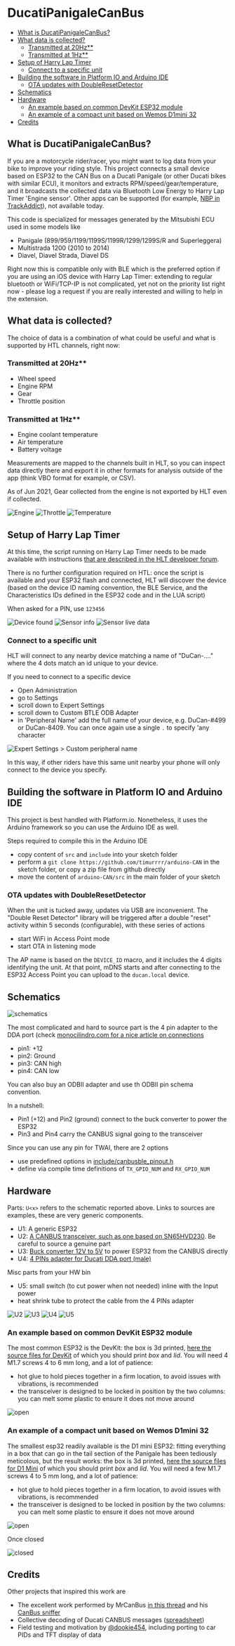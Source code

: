 # DucatiPanigaleCanBus

- [What is DucatiPanigaleCanBus?](#what-is-ducatipanigalecanbus)
- [What data is collected?](#what-data-is-collected)
  - [Transmitted at 20Hz**](#transmitted-at-20hz)
  - [Transmitted at 1Hz**](#transmitted-at-1hz)
- [Setup of Harry Lap Timer](#setup-of-harry-lap-timer)
  - [Connect to a specific unit](#connect-to-a-specific-unit)
- [Building the software in Platform IO and Arduino IDE](#building-the-software-in-platform-io-and-arduino-ide)
  - [OTA updates with DoubleResetDetector](#ota-updates-with-doubleresetdetector)
- [Schematics](#schematics)
- [Hardware](#hardware)
  - [An example based on common DevKit ESP32 module](#an-example-based-on-common-devkit-esp32-module)
  - [An example of a compact unit based on Wemos D1mini 32](#an-example-of-a-compact-unit-based-on-wemos-d1mini-32)
- [Credits](#credits)

## What is DucatiPanigaleCanBus?

If you are a motorcycle rider/racer, you might want to log data from your bike to improve your riding style.
This project connects a small device based on ESP32 to the CAN Bus on a Ducati Panigale (or other Ducati bikes with similar ECU), it monitors and extracts RPM/speed/gear/temperature, and it broadcasts the collected data via Bluetooth Low Energy to Harry Lap Timer 'Engine sensor'. Other apps can be supported (for example, [NBP in TrackAddict](https://racerender.com/TrackAddict/docs/NBP%20Specification.pdf)), not available today.

This code is specialized for messages generated by the Mitsubishi ECU used in some models like

- Panigale (899/959/1199/1199S/1199R/1299/1299S/R and Superleggera)
- Multistrada 1200 (2010 to 2014)
- Diavel, Diavel Strada, Diavel DS

Right now this is compatible only with BLE which is the preferred option if you are using an iOS device with Harry Lap Timer: extending to regular bluetooth or WiFi/TCP-IP is not complicated, yet not on the priority list right now - please log a request if you are really interested and willing to help in the extension.

## What data is collected?

The choice of data is a combination of what could be useful and what is supported by HTL channels, right now:

### Transmitted at 20Hz**

- Wheel speed
- Engine RPM
- Gear
- Throttle position

### Transmitted at 1Hz**

- Engine coolant temperature
- Air temperature
- Battery voltage

Measurements are mapped to the channels built in HLT, so you can inspect data directly there and export it in other formats for analysis outside of the app (think VBO format for example, or CSV).

As of Jun 2021, Gear collected from the engine is not exported by HLT even if collected.

![Engine](docs/using/hlt_engine.png)
![Throttle](docs/using/hlt_throttle.png)
![Temperature](docs/using/hlt_temperature.png)

## Setup of Harry Lap Timer

At this time, the script running on Harry Lap Timer needs to be made available with instructions [that are described in the HLT developer forum](http://forum.gps-laptimer.de/index.php).

There is no further configuration required on HTL: once the script is available and your ESP32 flash and connected, HLT will discover the device (based on the device ID naming convention, the BLE Service, and the Characteristics IDs defined in the ESP32 code and in the LUA script)

When asked for a PIN, use `123456`

![Device found](docs/sensor_found.png)
![Sensor info](docs/sensor_info.png)
![Sensor live data](docs/sensor_data.png)

### Connect to a specific unit

HLT will connect to any nearby device matching a name of "DuCan-...." where the 4 dots match an id unique to your device.

If you need to connect to a specific device

- Open Administration
- go to Settings
- scroll down to Expert Settings
- scroll down to Custom BTLE ODB Adapter
- in 'Peripheral Name' add the full name of your device, e.g. DuCan-#499 or DuCan-8409. You can once again use a single `.` to specify 'any character

![Expert Settings > Custom peripheral name](docs/config_customperipheral_name.png)

In this way, if other riders have this same unit nearby your phone will only connect to the device you specify.

## Building the software in Platform IO and Arduino IDE

This project is best handled with Platform.io. Nonetheless, it uses the Arduino framework so you can use the Arduino IDE as well.

Steps required to compile this in the Arduino IDE

- copy content of `src` and `include` into your sketch folder
- perform a `git clone https://github.com/timurrrr/arduino-CAN` in the sketch folder, or copy a zip file from github directly
- move the content of `arduino-CAN/src` in the main folder of your sketch

### OTA updates with DoubleResetDetector

When the unit is tucked away, updates via USB are inconvenient. The "Double Reset Detector" library will be triggered after a double "reset" activity within 5 seconds (configurable), with these series of actions

- start WiFi in Access Point mode
- start OTA in listening mode

The AP name is based on the `DEVICE_ID`  macro, and it includes the 4 digits identifying the unit. At that point, mDNS starts and after connecting to the ESP32 Access Point you can upload to the `ducan.local` device.

## Schematics

![schematics](docs/Schematic_DuCanBus_2021-02-25.png)

The most complicated and hard to source part is the 4 pin adapter to the DDA port (check [monocilindro.com for a nice article on connections](https://www.monocilindro.com/2018/08/26/ducati-monster-797-obd2-dda-diagnostic-connector-and-communication/)

- pin1: +12
- pin2: Ground
- pin3: CAN high
- pin4: CAN low

You can also buy an ODBII adapter and use th ODBII pin schema convention.

In a nutshell:

- Pin1 (+12) and Pin2 (ground) connect to the buck converter to power the ESP32
- Pin3 and Pin4 carry the CANBUS signal going to the transceiver

Since you can use any pin for TWAI, there are 2 options

- use predefined options in [include/canbusble_pinout.h](include/canbusble_pinout.h)
- define via compile time definitions of `TX_GPIO_NUM` and `RX_GPIO_NUM`

## Hardware

Parts: `U<x>` refers to the schematic reported above. Links to sources are examples, these are very generic components.

- U1: A generic ESP32
- U2: [A CANBUS transceiver, such as one based on SN65HVD230](https://www.amazon.com/gp/product/B07ZT7LLSK). Be careful to source a genuine part
- U3: [Buck converter 12V to 5V](https://www.amazon.com/gp/product/B076P4C42B) to power ESP32 from the CANBUS directly
- U4: [4 PINs adapter for Ducati DDA port (male)](https://www.aliexpress.com/item/4001007307044.html)

Misc parts from your HW bin

- U5: small switch (to cut power when not needed) inline with the Input power
- heat shrink tube to protect the cable from the 4 PINs adapter

![U2](docs/U2_transceiver.jpeg)
![U3](docs/U3_buck_adapter.jpeg)
![U4](docs/U4_4pin_adapter.jpeg)
![U5](docs/U5_switch_small.jpeg)

### An example based on common DevKit ESP32 module

The most common ESP32 is the DevKit: the box is 3d printed, [here the source files for DevKit](docs/DuCanBus_DevKit.f3d) of which you should print *box* and *lid*. You will need 4 M1.7 screws 4 to 6 mm long, and a lot of patience:

- hot glue to hold pieces together in a firm location, to avoid issues with vibrations, is recommended
- the transceiver is designed to be locked in position by the two columns: you can melt some plastic to ensure it does not move around

![open](docs/doit_open.jpg)

### An example of a compact unit based on Wemos D1mini 32

The smallest esp32 readily available is the D1 mini ESP32: fitting everything in a box that can go in the tail section of the Panigale has been tediously meticolous, but the result works: the box is 3d printed, [here the source files for D1 Mini](docs/DuCanBus.f3d) of which you should print *box* and *lid*. You will need a few M1.7 screws 4 to 5 mm long, and a lot of patience:

- hot glue to hold pieces together in a firm location, to avoid issues with vibrations, is recommended
- the transceiver is designed to be locked in position by the two columns: you can melt some plastic to ensure it does not move around

![open](docs/d1mini32_open.jpg)

Once closed

![closed](docs/d1mini32_closed.jpg)

## Credits

Other projects that inspired this work are

- The excellent work performed by MrCanBus [in this thread](https://www.ducati.ms/threads/canbus-data-on-you-android-device-via-bluetooth.337705/) and his [CanBus sniffer](https://github.com/MrCanBus/MTS1200-CANBUS)
- Collective decoding of Ducati CANBUS messages ([spreadsheet](https://docs.google.com/spreadsheets/d/1-NJ9OlGQYTGMzBzwDPYn-aI_7_ign9SCiscKZufx3Uw/edit?pli=1#gid=1950998351))
- Field testing and motivation by [@dookie454](https://github.com/dookie454), including porting to car PIDs and TFT display of data

